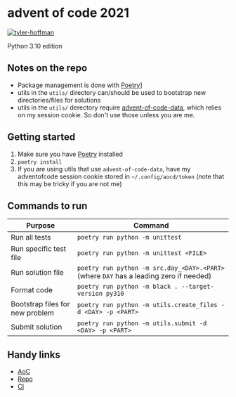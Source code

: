 # advent of code 2021

[![tyler-hoffman](https://circleci.com/gh/tyler-hoffman/aoc-2021.svg?style=svg)](https://circleci.com/gh/tyler-hoffman/aoc-2021)

Python 3.10 edition

## Notes on the repo
* Package management is done with [Poetry](https://python-poetry.org/)]
* utils in the `utils/` directory can/should be used to bootstrap new directories/files for solutions
* utils in the `utils/` derectory require [advent-of-code-data](https://github.com/wimglenn/advent-of-code-data), which relies on my session cookie. So don't use those unless you are me.

## Getting started
1. Make sure you have [Poetry](https://python-poetry.org/) installed
1. `poetry install`
1. If you are using utils that use `advent-of-code-data`, have my adventofcode session cookie stored in `~/.config/aocd/token` (note that this may be tricky if you are not me)

## Commands to run
| Purpose                         | Command |
|---------------------------------|---------|
| Run all tests                   | `poetry run python -m unittest` |
| Run specific test file          | `poetry run python -m unittest <FILE>` |
| Run solution file               | `poetry run python -m src.day_<DAY>.<PART>` (where `DAY` has a leading zero if needed) |
| Format code                     | `poetry run python -m black . --target-version py310` |
| Bootstrap files for new problem | `poetry run python -m utils.create_files -d <DAY> -p <PART>` |
| Submit solution                 | `poetry run python -m utils.submit -d <DAY> -p <PART>` |

## Handy links
* [AoC](https://adventofcode.com/2021)
* [Repo](https://github.com/tyler-hoffman/aoc-2021)
* [CI](https://app.circleci.com/pipelines/github/tyler-hoffman/aoc-2021)